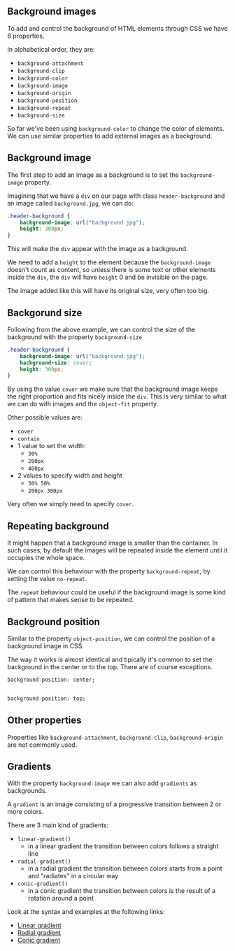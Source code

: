 ## Background images

To add and control the background of HTML elements through CSS we have 8 properties.

In alphabetical order, they are:

- `background-attachment`
- `background-clip`
- `background-color`
- `background-image`
- `background-origin`
- `background-position`
- `background-repeat`
- `background-size`

So far we've been using `background-color` to change the color of elements. We can use similar properties to add external images as a background.

## Background image

The first step to add an image as a background is to set the `background-image` property.

Imagining that we have a `div` on our page with class `header-background` and an image called `background.jpg`, we can do:

```css
.header-background {
    background-image: url("background.jpg");
    height: 300px;
}
```

This will make the `div` appear with the image as a background.

We need to add a `height` to the element because the `background-image` doesn't count as content, so unless there is some text or other elements inside the `div`, the `div` will have `height` 0 and be invisible on the page.

The image added like this will have its original size, very often too big.

## Backgorund size

Following from the above example, we can control the size of the background with the property `background-size`

```css
.header-background {
    background-image: url("background.jpg");
    background-size: cover;
    height: 300px;
}
```

By using the value `cover` we make sure that the background image keeps the right proportion and fits nicely inside the `div`. This is very similar to what we can do with images and the `object-fit` property.

Other possible values are:

- `cover`
- `contain`
- 1 value to set the width:
    - `30%`
    - `200px`
    - `400px`
- 2 values to specify width and height
    - `30% 50%` 
    - `200px 300px` 

Very often we simply need to specify `cover`.

## Repeating background

It might happen that a background image is smaller than the container. In such cases, by default the images will be repeated inside the element until it occupies the whole space.

We can control this behaviour with the property `background-repeat`, by setting the value `no-repeat`.

The `repeat` behaviour could be useful if the background image is some kind of pattern that makes sense to be repeated.

## Background position

Similar to the property `object-position`, we can control the position of a background image in CSS. 

The way it works is almost identical and tipically it's common to set the background in the center or to the top. There are of course exceptions.

```css
background-position: center;


background-position: top;
```

## Other properties

Properties like `background-attachment`, `background-clip`, `background-origin` are not commonly used.

## Gradients

With the property `background-image` we can also add `gradients` as backgrounds.

A `gradient` is an image consisting of a progressive transition between 2 or more colors.

There are 3 main kind of gradients:

- `linear-gradient()`
    - in a linear gradient the transition between colors follows a straight line
- `radial-gradient()`
    - in a radial gradient the transition between colors starts from a point and "radiates" in a circular way
- `conic-gradient()`
    - in a conic gradient the transition between colors is the result of a rotation around a point


Look at the syntax and examples at the following links:
- [Linear gradient](https://developer.mozilla.org/en-US/docs/Web/CSS/gradient/linear-gradient)
- [Radial gradient](https://developer.mozilla.org/en-US/docs/Web/CSS/gradient/radial-gradient)
- [Conic gradient](https://developer.mozilla.org/en-US/docs/Web/CSS/gradient/conic-gradient)
